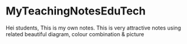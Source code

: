 # MyTeachingNotesEduTech
Hei students, This is my own notes. This is very attractive notes using related beautiful diagram, colour combination &amp; picture 
